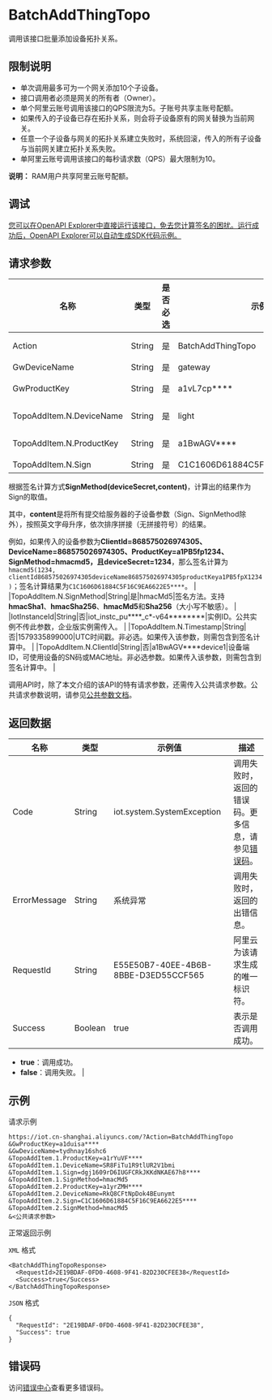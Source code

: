 # BatchAddThingTopo

调用该接口批量添加设备拓扑关系。

## 限制说明

-   单次调用最多可为一个网关添加10个子设备。
-   接口调用者必须是网关的所有者（Owner）。
-   单个阿里云账号调用该接口的QPS限流为5。子账号共享主账号配额。
-   如果传入的子设备已存在拓扑关系，则会将子设备原有的网关替换为当前网关。
-   任意一个子设备与网关的拓扑关系建立失败时，系统回滚，传入的所有子设备与当前网关建立拓扑关系失败。
-   单阿里云账号调用该接口的每秒请求数（QPS）最大限制为10。

**说明：** RAM用户共享阿里云账号配额。


## 调试

[您可以在OpenAPI Explorer中直接运行该接口，免去您计算签名的困扰。运行成功后，OpenAPI Explorer可以自动生成SDK代码示例。](https://api.aliyun.com/#product=Iot&api=BatchAddThingTopo&type=RPC&version=2018-01-20)

## 请求参数

|名称|类型|是否必选|示例值|描述|
|--|--|----|---|--|
|Action|String|是|BatchAddThingTopo|系统规定参数。取值：BatchAddThingTopo。 |
|GwDeviceName|String|是|gateway|网关设备的名称。 |
|GwProductKey|String|是|a1vL7cp\*\*\*\*|网关设备所属的产品的ProductKey。 |
|TopoAddItem.N.DeviceName|String|是|light|要接入网关的子设备名称。 |
|TopoAddItem.N.ProductKey|String|是|a1BwAGV\*\*\*\*|要接入网关的子设备所属的产品ProductKey。 |
|TopoAddItem.N.Sign|String|是|C1C1606D61884C5F16C9EA6622E5\*\*\*\*|添加拓扑关系的签名。

 根据签名计算方式**SignMethod\(deviceSecret,content\)**，计算出的结果作为Sign的取值。

 其中，**content**是将所有提交给服务器的子设备参数（Sign、SignMethod除外），按照英文字母升序，依次排序拼接（无拼接符号）的结果。

 例如，如果传入的设备参数为**ClientId=868575026974305、DeviceName=868575026974305、ProductKey=a1PB5fp1234、SignMethod=hmacmd5，且deviceSecret=1234**，那么签名计算为`hmacmd5(1234, clientId868575026974305deviceName868575026974305productKeya1PB5fpX1234)`；签名计算结果为`C1C1606D61884C5F16C9EA6622E5****`。 |
|TopoAddItem.N.SignMethod|String|是|hmacMd5|签名方法。支持**hmacSha1**、**hmacSha256**、**hmacMd5**和**Sha256**（大小写不敏感）。 |
|IotInstanceId|String|否|iot\_instc\_pu\*\*\*\*\_c\*-v64\*\*\*\*\*\*\*\*|实例ID。公共实例不传此参数，企业版实例需传入。 |
|TopoAddItem.N.Timestamp|String|否|1579335899000|UTC时间戳。非必选。如果传入该参数，则需包含到签名计算中。 |
|TopoAddItem.N.ClientId|String|否|a1BwAGV\*\*\*\*device1|设备端ID，可使用设备的SN码或MAC地址。非必选参数。如果传入该参数，则需包含到签名计算中。 |

调用API时，除了本文介绍的该API的特有请求参数，还需传入公共请求参数。公共请求参数说明，请参见[公共参数文档](~~30561~~)。

## 返回数据

|名称|类型|示例值|描述|
|--|--|---|--|
|Code|String|iot.system.SystemException|调用失败时，返回的错误码。更多信息，请参见[错误码](~~87387~~)。 |
|ErrorMessage|String|系统异常|调用失败时，返回的出错信息。 |
|RequestId|String|E55E50B7-40EE-4B6B-8BBE-D3ED55CCF565|阿里云为该请求生成的唯一标识符。 |
|Success|Boolean|true|表示是否调用成功。

 -   **true**：调用成功。
-   **false**：调用失败。 |

## 示例

请求示例

```
https://iot.cn-shanghai.aliyuncs.com/?Action=BatchAddThingTopo
&GwProductKey=a1duisa****
&GwDeviceName=tydhnay16shc6
&TopoAddItem.1.ProductKey=a1rYuVF****
&TopoAddItem.1.DeviceName=SR8FiTu1R9tlUR2V1bmi
&TopoAddItem.1.Sign=dgj1609rD6IUGFCRkJKKdNKAE67h8****
&TopoAddItem.1.SignMethod=hmacMd5
&TopoAddItem.2.ProductKey=a1yrZMH****
&TopoAddItem.2.DeviceName=RkQ8CFtNpDok4BEunymt
&TopoAddItem.2.Sign=C1C1606D61884C5F16C9EA6622E5****
&TopoAddItem.2.SignMethod=hmacMd5
&<公共请求参数>
```

正常返回示例

`XML` 格式

```
<BatchAddThingTopoResponse>
  <RequestId>2E19BDAF-0FD0-4608-9F41-82D230CFEE38</RequestId>
  <Success>true</Success>
</BatchAddThingTopoResponse>
```

`JSON` 格式

```
{
  "RequestId": "2E19BDAF-0FD0-4608-9F41-82D230CFEE38",
  "Success": true
}
```

## 错误码

访问[错误中心](https://error-center.alibabacloud.com/status/product/Iot)查看更多错误码。

